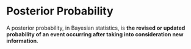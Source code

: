 # Posterior Probability
A posterior probability, in Bayesian statistics, is **the revised or updated probability of an event occurring after taking into consideration new information**.